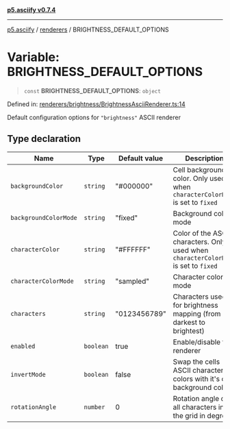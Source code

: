 [**p5.asciify v0.7.4**](../../../README.md)

***

[p5.asciify](../../../README.md) / [renderers](../README.md) / BRIGHTNESS\_DEFAULT\_OPTIONS

# Variable: BRIGHTNESS\_DEFAULT\_OPTIONS

> `const` **BRIGHTNESS\_DEFAULT\_OPTIONS**: `object`

Defined in: [renderers/brightness/BrightnessAsciiRenderer.ts:14](https://github.com/humanbydefinition/p5.asciify/blob/99ff78fc13b1ab2e7b69f99d4dfd8409113decf3/src/lib/renderers/brightness/BrightnessAsciiRenderer.ts#L14)

Default configuration options for `"brightness"` ASCII renderer

## Type declaration

| Name | Type | Default value | Description | Defined in |
| ------ | ------ | ------ | ------ | ------ |
| <a id="backgroundcolor"></a> `backgroundColor` | `string` | "#000000" | Cell background color. Only used when `characterColorMode` is set to `fixed` | [renderers/brightness/BrightnessAsciiRenderer.ts:24](https://github.com/humanbydefinition/p5.asciify/blob/99ff78fc13b1ab2e7b69f99d4dfd8409113decf3/src/lib/renderers/brightness/BrightnessAsciiRenderer.ts#L24) |
| <a id="backgroundcolormode"></a> `backgroundColorMode` | `string` | "fixed" | Background color mode | [renderers/brightness/BrightnessAsciiRenderer.ts:26](https://github.com/humanbydefinition/p5.asciify/blob/99ff78fc13b1ab2e7b69f99d4dfd8409113decf3/src/lib/renderers/brightness/BrightnessAsciiRenderer.ts#L26) |
| <a id="charactercolor"></a> `characterColor` | `string` | "#FFFFFF" | Color of the ASCII characters. Only used when `characterColorMode` is set to `fixed` | [renderers/brightness/BrightnessAsciiRenderer.ts:20](https://github.com/humanbydefinition/p5.asciify/blob/99ff78fc13b1ab2e7b69f99d4dfd8409113decf3/src/lib/renderers/brightness/BrightnessAsciiRenderer.ts#L20) |
| <a id="charactercolormode"></a> `characterColorMode` | `string` | "sampled" | Character color mode | [renderers/brightness/BrightnessAsciiRenderer.ts:22](https://github.com/humanbydefinition/p5.asciify/blob/99ff78fc13b1ab2e7b69f99d4dfd8409113decf3/src/lib/renderers/brightness/BrightnessAsciiRenderer.ts#L22) |
| <a id="characters"></a> `characters` | `string` | "0123456789" | Characters used for brightness mapping (from darkest to brightest) | [renderers/brightness/BrightnessAsciiRenderer.ts:18](https://github.com/humanbydefinition/p5.asciify/blob/99ff78fc13b1ab2e7b69f99d4dfd8409113decf3/src/lib/renderers/brightness/BrightnessAsciiRenderer.ts#L18) |
| <a id="enabled"></a> `enabled` | `boolean` | true | Enable/disable the renderer | [renderers/brightness/BrightnessAsciiRenderer.ts:16](https://github.com/humanbydefinition/p5.asciify/blob/99ff78fc13b1ab2e7b69f99d4dfd8409113decf3/src/lib/renderers/brightness/BrightnessAsciiRenderer.ts#L16) |
| <a id="invertmode"></a> `invertMode` | `boolean` | false | Swap the cells ASCII character colors with it's cell background colors | [renderers/brightness/BrightnessAsciiRenderer.ts:28](https://github.com/humanbydefinition/p5.asciify/blob/99ff78fc13b1ab2e7b69f99d4dfd8409113decf3/src/lib/renderers/brightness/BrightnessAsciiRenderer.ts#L28) |
| <a id="rotationangle"></a> `rotationAngle` | `number` | 0 | Rotation angle of all characters in the grid in degrees | [renderers/brightness/BrightnessAsciiRenderer.ts:30](https://github.com/humanbydefinition/p5.asciify/blob/99ff78fc13b1ab2e7b69f99d4dfd8409113decf3/src/lib/renderers/brightness/BrightnessAsciiRenderer.ts#L30) |
